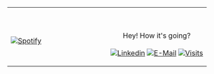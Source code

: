 <table width="100%"> 
  <tr>
  <td width="50%">
      
&nbsp; <br> [![Spotify](https://abhishzk.vercel.app/api/spotify)](https://open.spotify.com/user/31kmjb7rnsmfmmguzpnbs5l5jeau)

  </td>
  <td width="50%">

<br><p align="center">Hey! How it's going?<br><br>
  [![Linkedin](https://img.shields.io/badge/linked-in-369?style=flat-square&logo=linkedin&logoColor=white&color=blue)](https://www.linkedin.com/in/abhishzk)
  [![E-Mail](https://img.shields.io/badge/email-reveal-2a8?style=flat-square&logo=gmail&logoColor=white)](https://mailhide.io/e/bDBBa)
  [![Visits](https://komarev.com/ghpvc/?username=abhishzk&logo=GitHub&label=github%20visits&color=336699&logoColor=white&style=flat-square)](https://github.com/abhishzk)
</p>
  </td>
  </table>

[//]: <> (The `&nbsp;` is to have Aphelion take up more space)
